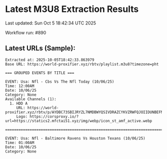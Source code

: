 # Latest M3U8 Extraction Results

Last updated: Sun Oct  5 18:42:34 UTC 2025

Workflow run: #890

## Latest URLs (Sample):
```
Extracted at: 2025-10-05T18:42:33.863979
Base URL: https://world-proxifier.xyz/rbtv/playlist.m3u8?timezone=pht

=== GROUPED EVENTS BY TITLE ===

EVENT: Usa: Nfl - Cbs Vs The Nfl Today (10/06/25)
Time: 12:00AM
Date: 10/06/25
Category: None
Available Channels (1):
  1. HDD A
     URL: https://world-proxifier.xyz/rbtv/p/AYDBC73SBIJRYZL7NMDBWYQSIVDRAZCYKVZRWFQJOIIDUNBEFNVW64YRDUFBWBQ7AEEWU3DGOVTWWZ3HORSXU5I/index.m3u8
     Logo: https://corsproxy.io/?url=https://statics2.mfctai51.xyz/img/webp/icon_st_amf_active.webp

================================================================================

EVENT: Usa: Nfl - Baltimore Ravens Vs Houston Texans (10/06/25)
Time: 01:00AM
Date: 10/06/25
Category: None
```
